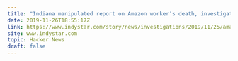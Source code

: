 ```yaml
---
title: "Indiana manipulated report on Amazon worker’s death, investigation says"
date: 2019-11-26T18:55:17Z
link: https://www.indystar.com/story/news/investigations/2019/11/25/amazon-indiana-governor-eric-holcomb-warehouse-accident-hq-2/4282653002/?utm_medium=RSS&utm_source=hune
site: www.indystar.com
topic: Hacker News
draft: false
---
```

